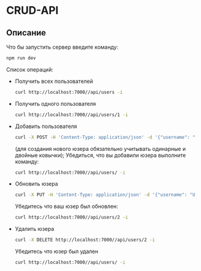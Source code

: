 # CRUD-API

## Описание

Что бы запустить сервер введите команду: 
```bash
npm run dev
```

Список операций: 
- Получить всех пользователей
  ```bash
  curl http://localhost:7000//api/users -i
  ```
- Получить одного пользователя
  ```bash
  curl http://localhost:7000//api/users/1 -i
  ```
- Добавить пользователя
  ```bash
  curl -X POST -H 'Content-Type: application/json' -d '{"username": "User", "hobbies": "sport", "age": 30}' http://localhost:7000//api/users -i
  ```
  (для создания нового юзера обязательно учитывать одинарные и двойные ковычки);
  Убедиться, что вы добавили юзера выполните команду:
  ```bash
  curl http://localhost:7000//api/users/ -i
  ```
- Обновить юзера
  ```bash
  curl -X PUT -H 'Content-Type: application/json' -d '{"username": "User", "hobbies": "sport", "age": 30}' http://localhost:7000//api/users/2 -i
  ```
  Убедитесь что ваш юзер был обновлен:
  ```bash
  curl http://localhost:7000//api/users/2 -i
  ```
- Удалить юзера
  ```bash
  curl -X DELETE http://localhost:7000//api/users/2 -i
  ```
  Убедитесь что юзер был удален
  ```bash
  curl http://localhost:7000//api/users/ -i
  ```